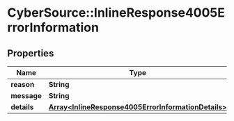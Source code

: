 # CyberSource::InlineResponse4005ErrorInformation

## Properties
Name | Type | Description | Notes
------------ | ------------- | ------------- | -------------
**reason** | **String** |  | [optional] 
**message** | **String** |  | [optional] 
**details** | [**Array&lt;InlineResponse4005ErrorInformationDetails&gt;**](InlineResponse4005ErrorInformationDetails.md) |  | [optional] 


